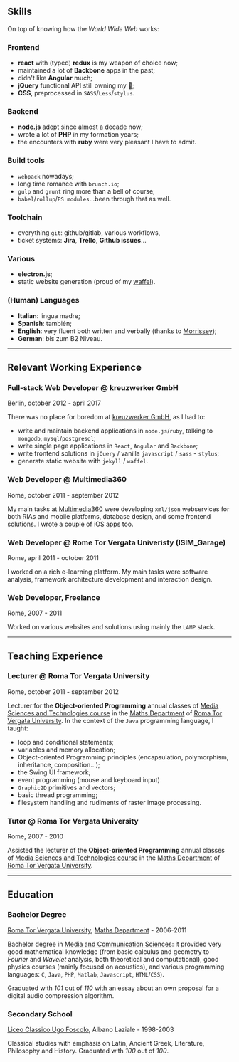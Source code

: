 ## Skills

On top of knowing how the _World Wide Web_ works:

### Frontend

- **react** with (typed) **redux** is my weapon of choice now;
- maintained a lot of **Backbone** apps in the past;
- didn't like **Angular** much;
- **jQuery** functional API still owning my 🖤;
- **CSS**, preprocessed in `SASS`/`Less`/`stylus`.

### Backend

- **node.js** adept since almost a decade now;
- wrote a lot of **PHP** in my formation years;
- the encounters with **ruby** were very pleasant I have to admit.

### Build tools

- `webpack` nowadays;
- long time romance with `brunch.io`;
- `gulp` and `grunt` ring more than a bell of course;
- `babel`/`rollup`/`ES modules`...been through that as well.

### Toolchain

- everything `git`: github/gitlab, various workflows, 
- ticket systems: **Jira**, **Trello**, **Github issues**...

### Various

- **electron.js**;
- static website generation (proud of my [waffel][wfl]).

### (Human) Languages

- **Italian**: lingua madre;
- **Spanish**: también;
- **English**: very fluent both written and verbally (thanks to [Morrissey][smt]);
- **German**: bis zum B2 Niveau.

---

## Relevant Working Experience

### Full-stack Web Developer @ kreuzwerker GmbH
Berlin, october 2012 - april 2017

There was no place for boredom at [kreuzwerker GmbH][xw], as I had to:

- write and maintain backend applications in `node.js`/`ruby`, talking to `mongodb`, `mysql`/`postgresql`;
- write single page applications in `React`, `Angular` and `Backbone`;
- write frontend solutions in `jQuery` / vanilla `javascript` / `sass` - `stylus`;
- generate static website with `jekyll` / `waffel`.

### Web Developer @ Multimedia360
Rome, october 2011 - september 2012

My main tasks at [Multimedia360][mm] were developing `xml/json` webservices for both RIAs and mobile platforms, database design, and some frontend solutions. I wrote a couple of iOS apps too.

### Web Developer @ Rome Tor Vergata Univeristy (ISIM_Garage)
Rome, april 2011 - october 2011

I worked on a rich e-learning platform. My main tasks were software analysis, framework architecture development and interaction design.

### Web Developer, Freelance
Rome, 2007 - 2011

Worked on various websites and solutions using mainly the `LAMP` stack.

---

## Teaching Experience

### Lecturer @ Roma Tor Vergata University
Rome, october 2011 - september 2012

Lecturer for the **Object-oriented Programming** annual classes of [Media Sciences and Technologies course][smc] in the [Maths Department][mat] of [Roma Tor Vergata University][tv]. In the context of the `Java` programming language, I taught:

- loop and conditional statements;
- variables and memory allocation;
- Object-oriented Programming principles (encapsulation, polymorphism, inheritance, composition...);
- the Swing UI framework;
- event programming (mouse and keyboard input)
- `Graphic2D` primitives and vectors;
- basic thread programming;
- filesystem handling and rudiments of raster image processing.

### Tutor @ Roma Tor Vergata University
Rome, 2007 - 2010

Assisted the lecturer of the **Object-oriented Programming** annual classes of [Media Sciences and Technologies course][smc] in the [Maths Department][mat] of [Roma Tor Vergata University][tv].

---

## Education

### Bachelor Degree
[Roma Tor Vergata University][tv], [Maths Department][mat] - 2006-2011

Bachelor degree in [Media and Communication Sciences][smc]: it provided very good mathematical knowledge (from basic calculus and geometry to _Fourier_ and _Wavelet_ analysis, both theoretical and computational), good physics courses (mainly focused on acoustics), and various programming languages: `C`, `Java`, `PHP`, `Matlab`, `Javascript`, `HTML`/`CSS`).

Graduated with _101_ out of _110_ with an essay about an own proposal for a digital audio compression algorithm.

### Secondary School
[Liceo Classico Ugo Foscolo][alb], Albano Laziale - 1998-2003

Classical studies with emphasis on Latin, Ancient Greek, Literature, Philosophy and History.
Graduated with _100_ out of _100_.

[xw]: https://www.kreuzwerker.de/
[mm]: http://www.multimedia360.it/
[tv]: https://web.uniroma2.it/home/newlang/english
[smc]: http://www.scienzamedia.uniroma2.it/
[mat]: http://www.mat.uniroma2.it/
[alb]: https://liceougofoscolo.edu.it/
[smt]: https://www.diegocaponera.com/the-smiths-complete-lyrics
[wfl]: https://moonwave99.github.io/waffel/
